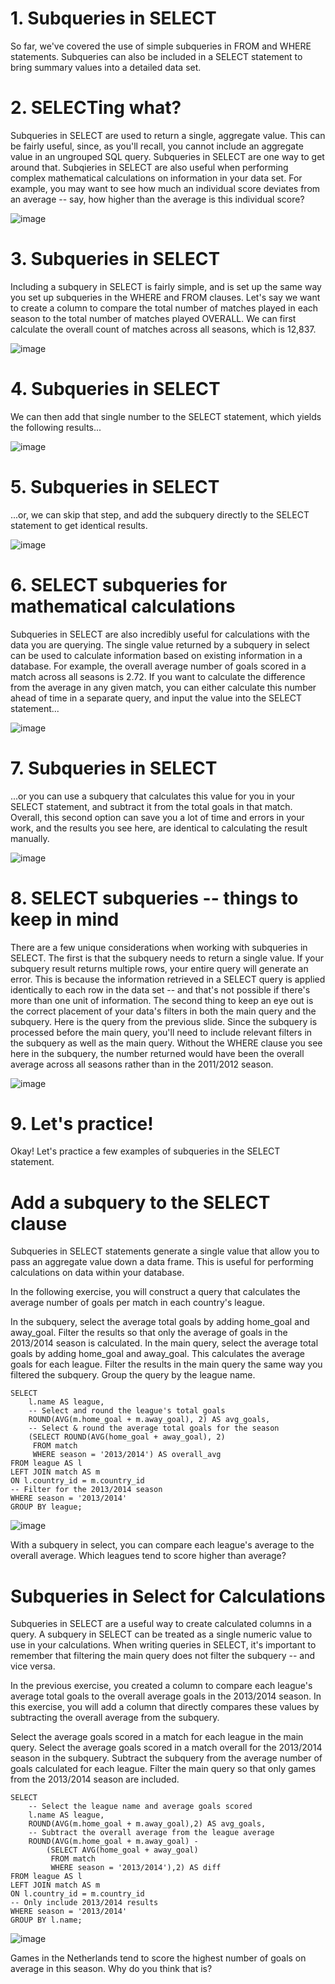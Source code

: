 # 1. Subqueries in SELECT

So far, we've covered the use of simple subqueries in FROM and WHERE statements. Subqueries can also be included in a SELECT statement to bring summary values into a detailed data set.

# 2. SELECTing what?

Subqueries in SELECT are used to return a single, aggregate value. This can be fairly useful, since, as you'll recall, you cannot include an aggregate value in an ungrouped SQL query. Subqueries in SELECT are one way to get around that. Subqieries in SELECT are also useful when performing complex mathematical calculations on information in your data set. For example, you may want to see how much an individual score deviates from an average -- say, how higher than the average is this individual score?

![image](https://github.com/artempohribnyi/datacamp/assets/113499718/c0ca4c0c-2f8f-4241-adc6-e27d0a0e02c8)

# 3. Subqueries in SELECT

Including a subquery in SELECT is fairly simple, and is set up the same way you set up subqueries in the WHERE and FROM clauses. Let's say we want to create a column to compare the total number of matches played in each season to the total number of matches played OVERALL. We can first calculate the overall count of matches across all seasons, which is 12,837.

![image](https://github.com/artempohribnyi/datacamp/assets/113499718/2c23c15b-fc06-47c3-a0c9-43afdae8dec5)

# 4. Subqueries in SELECT

We can then add that single number to the SELECT statement, which yields the following results...

![image](https://github.com/artempohribnyi/datacamp/assets/113499718/06a22725-c8ee-4a2b-aab2-c49828bf96ff)

# 5. Subqueries in SELECT

...or, we can skip that step, and add the subquery directly to the SELECT statement to get identical results.

![image](https://github.com/artempohribnyi/datacamp/assets/113499718/569f6d0a-f721-4347-85c3-5f09168ba94c)

# 6. SELECT subqueries for mathematical calculations

Subqueries in SELECT are also incredibly useful for calculations with the data you are querying. The single value returned by a subquery in select can be used to calculate information based on existing information in a database. For example, the overall average number of goals scored in a match across all seasons is 2.72. If you want to calculate the difference from the average in any given match, you can either calculate this number ahead of time in a separate query, and input the value into the SELECT statement...

![image](https://github.com/artempohribnyi/datacamp/assets/113499718/4db316e9-fdbb-42cf-9ee2-136562be54f9)

# 7. Subqueries in SELECT

...or you can use a subquery that calculates this value for you in your SELECT statement, and subtract it from the total goals in that match. Overall, this second option can save you a lot of time and errors in your work, and the results you see here, are identical to calculating the result manually.

![image](https://github.com/artempohribnyi/datacamp/assets/113499718/537ca2e7-7899-4381-a243-020e1ae3911b)

# 8. SELECT subqueries -- things to keep in mind

There are a few unique considerations when working with subqueries in SELECT. The first is that the subquery needs to return a single value. If your subquery result returns multiple rows, your entire query will generate an error. This is because the information retrieved in a SELECT query is applied identically to each row in the data set -- and that's not possible if there's more than one unit of information. The second thing to keep an eye out is the correct placement of your data's filters in both the main query and the subquery. Here is the query from the previous slide. Since the subquery is processed before the main query, you'll need to include relevant filters in the subquery as well as the main query. Without the WHERE clause you see here in the subquery, the number returned would have been the overall average across all seasons rather than in the 2011/2012 season.

![image](https://github.com/artempohribnyi/datacamp/assets/113499718/f92e8af4-6caf-48c4-99e5-f7f802cb91ca)

# 9. Let's practice!

Okay! Let's practice a few examples of subqueries in the SELECT statement.

# Add a subquery to the SELECT clause

Subqueries in SELECT statements generate a single value that allow you to pass an aggregate value down a data frame. This is useful for performing calculations on data within your database.

In the following exercise, you will construct a query that calculates the average number of goals per match in each country's league.

In the subquery, select the average total goals by adding home_goal and away_goal.
Filter the results so that only the average of goals in the 2013/2014 season is calculated.
In the main query, select the average total goals by adding home_goal and away_goal. This calculates the average goals for each league.
Filter the results in the main query the same way you filtered the subquery. Group the query by the league name.

```
SELECT 
	l.name AS league,
    -- Select and round the league's total goals
    ROUND(AVG(m.home_goal + m.away_goal), 2) AS avg_goals,
    -- Select & round the average total goals for the season
    (SELECT ROUND(AVG(home_goal + away_goal), 2) 
     FROM match
     WHERE season = '2013/2014') AS overall_avg
FROM league AS l
LEFT JOIN match AS m
ON l.country_id = m.country_id
-- Filter for the 2013/2014 season
WHERE season = '2013/2014'
GROUP BY league;
```

![image](https://github.com/artempohribnyi/datacamp/assets/113499718/21ff4f93-cf57-4910-a4da-0212e2485bd6)

With a subquery in select, you can compare each league's average to the overall average. Which leagues tend to score higher than average?

# Subqueries in Select for Calculations

Subqueries in SELECT are a useful way to create calculated columns in a query. A subquery in SELECT can be treated as a single numeric value to use in your calculations. When writing queries in SELECT, it's important to remember that filtering the main query does not filter the subquery -- and vice versa.

In the previous exercise, you created a column to compare each league's average total goals to the overall average goals in the 2013/2014 season. In this exercise, you will add a column that directly compares these values by subtracting the overall average from the subquery.

Select the average goals scored in a match for each league in the main query.
Select the average goals scored in a match overall for the 2013/2014 season in the subquery.
Subtract the subquery from the average number of goals calculated for each league.
Filter the main query so that only games from the 2013/2014 season are included.

```
SELECT
	-- Select the league name and average goals scored
	l.name AS league,
	ROUND(AVG(m.home_goal + m.away_goal),2) AS avg_goals,
    -- Subtract the overall average from the league average
	ROUND(AVG(m.home_goal + m.away_goal) - 
		(SELECT AVG(home_goal + away_goal)
		 FROM match 
         WHERE season = '2013/2014'),2) AS diff
FROM league AS l
LEFT JOIN match AS m
ON l.country_id = m.country_id
-- Only include 2013/2014 results
WHERE season = '2013/2014'
GROUP BY l.name;
```

![image](https://github.com/artempohribnyi/datacamp/assets/113499718/2b3fa3d6-e82c-4c28-ab8f-136a8fe60aae)

Games in the Netherlands tend to score the highest number of goals on average in this season. Why do you think that is?

